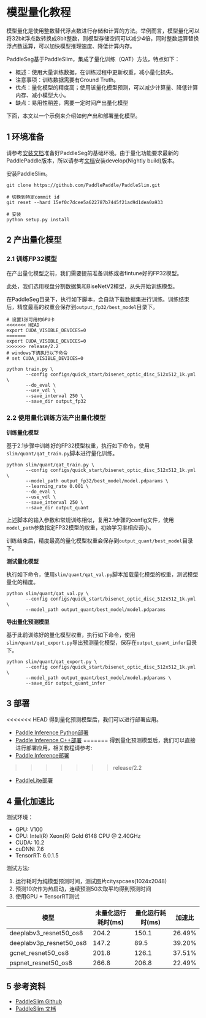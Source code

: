 # 模型量化教程

模型量化是使用整数替代浮点数进行存储和计算的方法。举例而言，模型量化可以将32bit浮点数转换成8bit整数，则模型存储空间可以减少4倍，同时整数运算替换浮点数运算，可以加快模型推理速度、降低计算内存。

PaddleSeg基于PaddleSlim，集成了量化训练（QAT）方法，特点如下：
* 概述：使用大量训练数据，在训练过程中更新权重，减小量化损失。
* 注意事项：训练数据需要有Ground Truth。
* 优点：量化模型的精度高；使用该量化模型预测，可以减少计算量、降低计算内存、减小模型大小。
* 缺点：易用性稍差，需要一定时间产出量化模型

下面，本文以一个示例来介绍如何产出和部署量化模型。

## 1 环境准备

请参考[安装文档](../../install.md)准备好PaddleSeg的基础环境。由于量化功能要求最新的PaddlePaddle版本，所以请参考[文档](https://www.paddlepaddle.org.cn/install/quick?docurl=/documentation/docs/zh/install/pip/linux-pip.html)安装develop(Nightly build)版本。

安装PaddleSlim。

```shell
git clone https://github.com/PaddlePaddle/PaddleSlim.git

# 切换到特定commit id
git reset --hard 15ef0c7dcee5a622787b7445f21ad9d1dea0a933

# 安装
python setup.py install
```

## 2 产出量化模型

### 2.1 训练FP32模型

在产出量化模型之前，我们需要提前准备训练或者fintune好的FP32模型。

此处，我们选用视盘分割数据集和BiseNetV2模型，从头开始训练模型。

在PaddleSeg目录下，执行如下脚本，会自动下载数据集进行训练。训练结束后，精度最高的权重会保存到`output_fp32/best_model`目录下。

```shell
# 设置1张可用的GPU卡
<<<<<<< HEAD
export CUDA_VISIBLE_DEVICES=0
=======
export CUDA_VISIBLE_DEVICES=0 
>>>>>>> release/2.2
# windows下请执行以下命令
# set CUDA_VISIBLE_DEVICES=0

python train.py \
       --config configs/quick_start/bisenet_optic_disc_512x512_1k.yml \
       --do_eval \
       --use_vdl \
       --save_interval 250 \
       --save_dir output_fp32
```

### 2.2 使用量化训练方法产出量化模型

**训练量化模型**

基于2.1步骤中训练好的FP32模型权重，执行如下命令，使用`slim/quant/qat_train.py`脚本进行量化训练。

```shell
python slim/quant/qat_train.py \
       --config configs/quick_start/bisenet_optic_disc_512x512_1k.yml \
       --model_path output_fp32/best_model/model.pdparams \
       --learning_rate 0.001 \
       --do_eval \
       --use_vdl \
       --save_interval 250 \
       --save_dir output_quant
```

上述脚本的输入参数和常规训练相似，复用2.1步骤的config文件，使用`model_path`参数指定FP32模型的权重，初始学习率相应调小。

训练结束后，精度最高的量化模型权重会保存到`output_quant/best_model`目录下。

**测试量化模型**

执行如下命令，使用`slim/quant/qat_val.py`脚本加载量化模型的权重，测试模型量化的精度。

```
python slim/quant/qat_val.py \
       --config configs/quick_start/bisenet_optic_disc_512x512_1k.yml \
       --model_path output_quant/best_model/model.pdparams
```

**导出量化预测模型**

基于此前训练好的量化模型权重，执行如下命令，使用`slim/quant/qat_export.py`导出预测量化模型，保存在`output_quant_infer`目录下。

```
python slim/quant/qat_export.py \
       --config configs/quick_start/bisenet_optic_disc_512x512_1k.yml \
       --model_path output_quant/best_model/model.pdparams \
       --save_dir output_quant_infer
```

## 3 部署

<<<<<<< HEAD
得到量化预测模型后，我们可以进行部署应用。
* [Paddle Inference Python部署](../../deployment/inference/python_inference.md)
* [Paddle Inference C++部署](../../deployment/inference/cpp_inference.md)
=======
得到量化预测模型后，我们可以直接进行部署应用，相关教程请参考:
* [Paddle Inference部署](../../deployment/inference/inference.md)
>>>>>>> release/2.2
* [PaddleLite部署](../../deployment/lite/lite.md)

## 4 量化加速比

测试环境：
* GPU: V100
* CPU: Intel(R) Xeon(R) Gold 6148 CPU @ 2.40GHz
* CUDA: 10.2
* cuDNN: 7.6
* TensorRT: 6.0.1.5

测试方法:
1. 运行耗时为纯模型预测时间，测试图片cityspcaes(1024x2048)
2. 预测10次作为热启动，连续预测50次取平均得到预测时间
3. 使用GPU + TensorRT测试

|模型|未量化运行耗时(ms)|量化运行耗时(ms)|加速比|
|-|-|-|-|
|deeplabv3_resnet50_os8|204.2|150.1|26.49%|
|deeplabv3p_resnet50_os8|147.2|89.5|39.20%|
|gcnet_resnet50_os8|201.8|126.1|37.51%|
|pspnet_resnet50_os8|266.8|206.8|22.49%|  

## 5 参考资料

* [PaddleSlim Github](https://github.com/PaddlePaddle/PaddleSlim)
* [PaddleSlim 文档](https://paddleslim.readthedocs.io/zh_CN/latest/)
